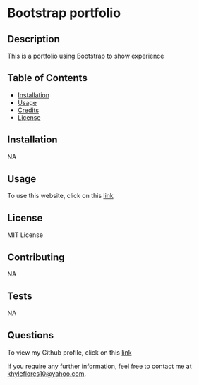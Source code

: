 # Bootstrap portfolio

  ## Description 
  This is a portfolio using Bootstrap to show experience
  
  ## Table of Contents 
  * [Installation](#installation)
  * [Usage](#usage)
  * [Credits](#credits)
  * [License](#license)


  ## Installation
  NA
  
  ## Usage
  To use this website, click on this [link](https://khyleflores.github.io/Bootstrap-Portfolio/ "Khyle's Bootstrap Portfolio")
  
  ## License
  MIT License
  
  ## Contributing 
  NA

  ## Tests 
  NA

  ## Questions 
  To view my Github profile, click on this [link](https://github.com/khyleflores "https://github.com/khyleflores")

  If you require any further information, feel free to contact me at khyleflores10@yahoo.com.


